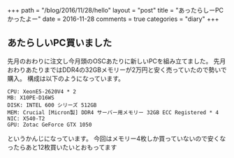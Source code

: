 +++
path = "/blog/2016/11/28/hello"
layout = "post"
title = "あったらしーPCかったよー"
date = 2016-11-28
comments = true
categories = "diary"
+++

## あたらしいPC買いました

先月のおわりに注文し今月頭のOSCあたりに新しいPCを組み立てました。
先月おわりあたりまではDDR4の32GBメモリーが2万円と安く売っていたので勢いで購入。
構成は以下のようになっています。

```
CPU: XeonE5-2620V4 * 2
MB: X10PE-D16WS
DISK: INTEL 600 シリーズ 512GB
MEM: Crucial [Micron製] DDR4 サーバー用メモリー 32GB ECC Registered * 4
NIC: X540-T2
GPU: Zotac GeForce GTX 1050
```

というかんじになっています。
今回はメモリー4枚しか買っていないので安くなったらあと12枚買いたいとおもってます

